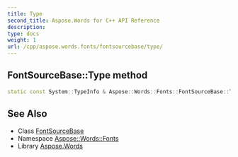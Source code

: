 ```yaml
---
title: Type
second_title: Aspose.Words for C++ API Reference
description: 
type: docs
weight: 1
url: /cpp/aspose.words.fonts/fontsourcebase/type/
---
```

## FontSourceBase::Type method




```cpp
static const System::TypeInfo & Aspose::Words::Fonts::FontSourceBase::Type()
```

## See Also

* Class [FontSourceBase](../)
* Namespace [Aspose::Words::Fonts](../../)
* Library [Aspose.Words](../../../)
